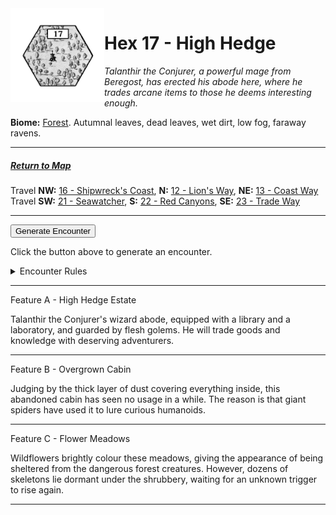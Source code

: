 
<img align="left" width=150px src="/images/Hexes/hex17.png">
<h1>Hex 17 - High Hedge</h1>

*Talanthir the Conjurer, a powerful mage from Beregost, has erected his abode here, where he trades arcane items to those he deems interesting enough.*

**Biome:** <u>Forest</u>. Autumnal leaves, dead leaves, wet dirt, low fog, faraway ravens.

---

##### [Return to Map](https://saltygoo.github.io/2024/12/31/BGHex/)
Travel **NW:** [16 - Shipwreck's Coast](/pages/BaldurHex/16-ShipwreckCoast), **N:** [12 - Lion's Way](/pages/BaldurHex/12-LionsWay), **NE:** [13 - Coast Way](/pages/BaldurHex/13-CoastWay)<br>
Travel **SW:** [21 - Seawatcher](/pages/BaldurHex/21-Seawatcher), **S:** [22 - Red Canyons](/pages/BaldurHex/22-RedCanyons), **SE:** [23 - Trade Way](/pages/BaldurHex/23-TradeWay)

 ---
 
<button id="generateText" >Generate Encounter</button> <br>

<span class="grey" id="result" style="height: 75px;"> Click the button above to generate an encounter. </span>

<details markdown="1">
<summary>Encounter Rules</summary>
Generate an encounter the first time the party goes to one of this hex's features and every 12 hours. Encounters can happen on the way to the location or at the destination. If an encounter would happen while the party rests, good survival skills while setting up camp make the encounter happen after the full rest is completed. Search the [Baldur's Gate Wiki](https://baldursgate.fandom.com/wiki/Baldur%27s_Gate_Wiki) for information on named NPC. Do not hesitate to replace any named NPC by one the players have already met from time to time! It makes for a better story.
</details>

 ---

<span class="blacktitle"> Feature A - High Hedge Estate</span>

Talanthir the Conjurer's wizard abode, equipped with a library and a laboratory, and guarded by flesh golems. He will trade goods and knowledge with deserving adventurers.

---

<span class="blacktitle"> Feature B - Overgrown Cabin</span>

Judging by the thick layer of dust covering everything inside, this abandoned cabin has seen no usage in a while. The reason is that giant spiders have used it to lure curious humanoids.

---

<span class="blacktitle"> Feature C - Flower Meadows</span>

Wildflowers brightly colour these meadows, giving the appearance of being sheltered from the dangerous forest creatures. However, dozens of skeletons lie dormant under the shrubbery, waiting for an unknown trigger to rise again.

---

<script>
    const climate1 = "Forest";
    const climate2 = "Forest";
</script>
<script src="/scripts/BGencounter.js"></script>
